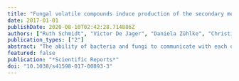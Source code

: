 ```yaml
---
title: "Fungal volatile compounds induce production of the secondary metabolite Sodorifen in Serratia plymuthica PRI-2C"
date: 2017-01-01
publishDate: 2020-08-10T02:42:28.714886Z
authors: ["Ruth Schmidt", "Victor De Jager", "Daniela Zühlke", "Christian Wolff", "Jörg Bernhardt", "Katarina Cankar", "Jules Beekwilder", "Wilfred Van Ijcken", "Frank Sleutels", "Wietse De Boer", "Katharina Riedel", "Paolina Garbeva"]
publication_types: ["2"]
abstract: "The ability of bacteria and fungi to communicate with each other is a remarkable aspect of the microbial world. It is recognized that volatile organic compounds (VOCs) act as communication signals, however the molecular responses by bacteria to fungal VOCs remain unknown. Here we perform transcriptomics and proteomics analyses of Serratia plymuthica PRI-2C exposed to VOCs emitted by the fungal pathogen Fusarium culmorum. We find that the bacterium responds to fungal VOCs with changes in gene and protein expression related to motility, signal transduction, energy metabolism, cell envelope biogenesis, and secondary metabolite production. Metabolomic analysis of the bacterium exposed to the fungal VOCs, gene cluster comparison, and heterologous co-expression of a terpene synthase and a methyltransferase revealed the production of the unusual terpene sodorifen in response to fungal VOCs. These results strongly suggest that VOCs are not only a metabolic waste but important compounds in the long-distance communication between fungi and bacteria."
featured: false
publication: "*Scientific Reports*"
doi: "10.1038/s41598-017-00893-3"
---
```


